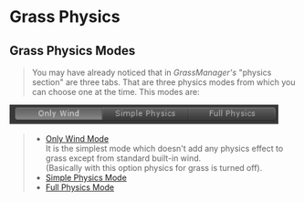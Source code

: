 # Grass Physics

## Grass Physics Modes
> You may have already noticed that in *GrassManager's* "physics section" are three tabs. That are three physics modes from which you can choose one at the time. This modes are:

![Wind Mode](_media/windMode.PNG)

> - [Only Wind Mode](#Only-Wind-Mode)<br>
It is the simplest mode which doesn't add any physics effect to grass except from standard built-in wind. </br>
(Basically with this option physics for grass is turned off).
> - [Simple Physics Mode](SimplePhysics.md)
> - [Full Physics Mode](FullPhysics.md)